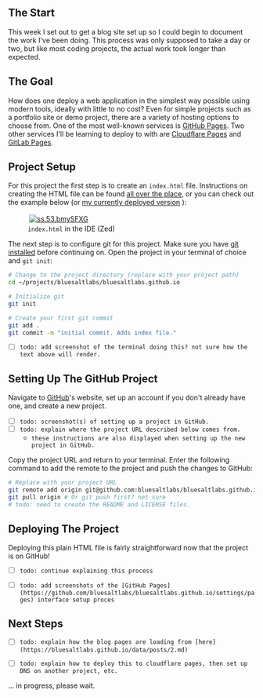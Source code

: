 ## The Start

This week I set out to get a blog site set up so I could begin to document the work I've been doing. This process was only supposed to take a day or two, but like most coding projects, the actual work took longer than expected.


## The Goal

How does one deploy a web application in the simplest way possible using modern tools, ideally with little to no cost? Even for simple projects such as a portfolio site or demo project, there are a variety of hosting options to choose from. One of the most well-known services is [GitHub Pages](https://pages.github.com). Two other services I'll be learning to deploy to with are [Cloudflare Pages](https://pages.cloudflare.com) and [GitLab Pages](https://docs.gitlab.com/ee/user/project/pages).


## Project Setup

For this project the first step is to create an `index.html` file. Instructions on creating the HTML file can be found [all over the place](https://www.w3schools.com/html/), or you can check out the example below (or [my currently deployed version](https://raw.githubusercontent.com/bluesaltlabs/bluesaltlabs.github.io/refs/heads/main/index.html) ):

<figure>
  <a href="https://imgur.com/frGAqP3" target="_blank">
    <img style="padding:3px;" src="https://i.imgur.com/frGAqP3h.png" alt="ss.53.bmySFXG">
  </a>
  <figcaption><code>index.html</code> in the IDE (Zed)</figcaption>
</figure>


The next step is to configure git for this project. Make sure you have [git installed](https://github.com/git-guides/install-git) before continuing on. Open the project in your terminal of choice and `git init`:


```bash
# Change to the project directory (replace with your project path)
cd ~/projects/bluesaltlabs/bluesaltlabs.github.io

# Initialize git
git init

# Create your first git commit
git add .
git commit -m "initial commit. Adds index file."
```

- [ ] `todo: add screenshot of the terminal doing this? not sure how the text above will render.`


## Setting Up The GitHub Project

Navigate to [GitHub](https://github.com)'s website, set up an account if you don't already have one, and create a new project.


- [ ] `todo: screenshot(s) of setting up a project in GitHub.`
- [ ] `todo: explain where the project URL described below comes from.`
  - `these instructions are also displayed when setting up the new project in GitHub.`


Copy the project URL and return to your terminal. Enter the following command to add the remote to the project and push the changes to GitHub:

```bash
# Replace with your project URL
git remote add origin git@github.com:bluesaltlabs/bluesaltlabs.github.io.git
git pull origin # Or git push first? not sure
# todo: need to create the README and LICENSE files.
```



## Deploying The Project

Deploying this plain HTML file is fairly straightforward now that the project is on GitHub!

- [ ] `todo: continue explaining this process`
- [ ] `todo: add screenshots of the [GitHub Pages](https://github.com/bluesaltlabs/bluesaltlabs.github.io/settings/pages) interface setup proces`


## Next Steps

- [ ] `todo: explain how the blog pages are loading from [here](https://bluesaltlabs.github.io/data/posts/2.md)`
- [ ] `todo: explain how to deploy this to cloudflare pages, then set up DNS on another project, etc. `



... in progress, please wait.



<!-- -----------------------------------------------------------------------
Problem 1 - The Domain...todo?



### To Do

- [ ] go through my notes starting with 2025.02.08. talk about what I did each day
      in working toward getting these websites and this blog to function.
- [ ] ...




- [ ] what did I work on each of the days this week?
- [ ] why did I work on each of these things?
  - 2025.02.06. ...
    - working on projects to list in portfolio
    - listing places to deploy a website to
      - GitHub Pages
      - Cloudflare Pages
      - GitLab Pages
    - working to get bluesaltlabs.com running again
    - worked on keyboard vector using p5.js
  - 2025.02.07. ...
    - worked on site structure ideas
    - learned about the Event API and pointer events
    - learned about drop shadows and using them with vectors / SVGs
    - working on goal tracking (attended webinar)
  - 2025.02.08. ...
    - worked on writing out thoughts on why I got into web development in the first place.
    - connected my keyboard to Tone.js
  - 2025.02.09. ...
    - learned more about Fiverr
  - 2025.02.10. ...
    -
    ..........
  - 2025.02.11. ...
  - 2025.02.12. ...
  - 2025.02.13. ...
  - 2025.02.14. ...






- [ ] why did I start this project?
-->
